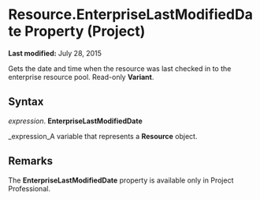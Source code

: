 
# Resource.EnterpriseLastModifiedDate Property (Project)

 **Last modified:** July 28, 2015

Gets the date and time when the resource was last checked in to the enterprise resource pool. Read-only  **Variant**.

## Syntax

 _expression_. **EnterpriseLastModifiedDate**

 _expression_A variable that represents a  **Resource** object.


## Remarks

The  **EnterpriseLastModifiedDate** property is available only in Project Professional.

